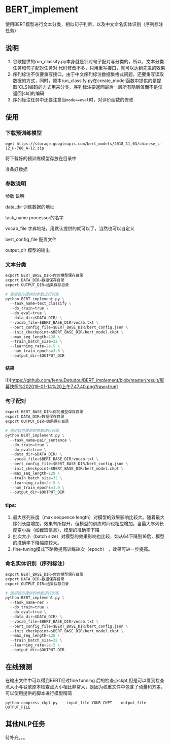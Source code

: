 # BERT_implement
使用BERT模型进行文本分类，相似句子判断，以及中文命名实体识别（序列标注任务）

## 说明

1. 谷歌提供的run_classify.py本身就是针对句子配对与分类的，所以，文本分类任务和句子配对任务对 代码修改不多，只用重写接口，就可以达到先进的效果
1. 序列标注不仅要重写接口，由于中文序列标注数据集格式问题，还要重写读取数据的方式，同时，原本run_classify.py在create_model函数中提供的是提取[CLS]编码的方式用来分类，序列标注要返回最后一层所有隐层值而不是仅返回[cls]的编码
1. 序列标注任务中还要注意当`mode==eval`时，对评价函数的修改

## 使用
### 下载预训练模型

```
wget https://storage.googleapis.com/bert_models/2018_11_03/chinese_L-12_H-768_A-12.zip  
```

将下载好的预训练模型存放在目录中

准备好数据

### 参数说明

参数                      说明

data_dir        训练数据的地址

task_name        processor的名字

vocab_file        字典地址，用默认提供的就可以了，当然也可以自定义

bert_config_file        配置文件

output_dir        模型的输出

### 文本分类

```python
export BERT_BASE_DIR=你的模型保存目录
export DATA_DIR=数据保存目录
export OUTPUT_DIR=结果保存目录

# 使用官方提供的参数进行训练
python BERT_implement.py \
  --task_name=text_classify \
  --do_train=true \
  --do_eval=true \
  --data_dir=$DATA_DIR/ \
  --vocab_file=$BERT_BASE_DIR/vocab.txt \
  --bert_config_file=$BERT_BASE_DIR/bert_config.json \
  --init_checkpoint=$BERT_BASE_DIR/bert_model.ckpt \
  --max_seq_length=128 \
  --train_batch_size=32 \
  --learning_rate=2e-5 \
  --num_train_epochs=3.0 \
  --output_dir=$OUTPUT_DIR
```
#### 结果
!()[https://github.com/fennuDetudou/BERT_implement/blob/master/result/屏幕快照%202019-01-14%20上午7.47.40.png?raw=true]

### 句子配对

```python
export BERT_BASE_DIR=你的模型保存目录
export DATA_DIR=数据保存目录
export OUTPUT_DIR=结果保存目录

# 使用官方提供的参数进行训练
python BERT_implement.py \
  --task_name=pair_sentence \
  --do_train=true \
  --do_eval=true \
  --data_dir=$DATA_DIR/ \
  --vocab_file=$BERT_BASE_DIR/vocab.txt \
  --bert_config_file=$BERT_BASE_DIR/bert_config.json \
  --init_checkpoint=$BERT_BASE_DIR/bert_model.ckpt \
  --max_seq_length=128 \
  --train_batch_size=32 \
  --learning_rate=2e-5 \
  --num_train_epochs=3.0 \
  --output_dir=$OUTPUT_DIR
```

### tips:

1. 最大序列长度（max sequence length）对模型的效果影响比较大。随着最大序列长度增加，效果有所提升，但模型的训练时间也相应增加。当最大序列长度变小后（如截取信息），模型的准确率下降
1.  批次大小（batch size）对模型的效果影响也比较，如从64下降到16后，模型的准确率下降幅度较大。
1. fine-tuning模式下略微提高训练轮次（epoch） ，效果可进一步提高。

### 命名实体识别（序列标注）

```python
export BERT_BASE_DIR=你的模型保存目录
export DATA_DIR=数据保存目录
export OUTPUT_DIR=结果保存目录

# 使用官方提供的参数进行训练
python BERT_implement.py \
  --task_name=ner \
  --do_train=true \
  --do_eval=true \
  --data_dir=$DATA_DIR/ \
  --vocab_file=$BERT_BASE_DIR/vocab.txt \
  --bert_config_file=$BERT_BASE_DIR/bert_config.json \
  --init_checkpoint=$BERT_BASE_DIR/bert_model.ckpt \
  --max_seq_length=128 \
  --train_batch_size=32 \
  --learning_rate=2e-5 \
  --output_dir=$OUTPUT_DIR
```

## 在线预测

在输出文件中可以得到BERT经过fine tunning 后的检查点ckpt,但是可以看到检查点大小与谷歌原本检查点大小相比非常大，是因为权重文件中包含了动量和方差，可以使用提供的脚本进行模型精简

```
python compress_ckpt.py  --input_file YOUR_CKPT  --output_file OUTPUT_FILE

```

## 其他NLP任务

待补充。。。
